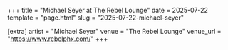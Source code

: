 +++
title = "Michael Seyer at The Rebel Lounge"
date = 2025-07-22
template = "page.html"
slug = "2025-07-22-michael-seyer"

[extra]
artist = "Michael Seyer"
venue = "The Rebel Lounge"
venue_url = "https://www.rebelphx.com/"
+++
